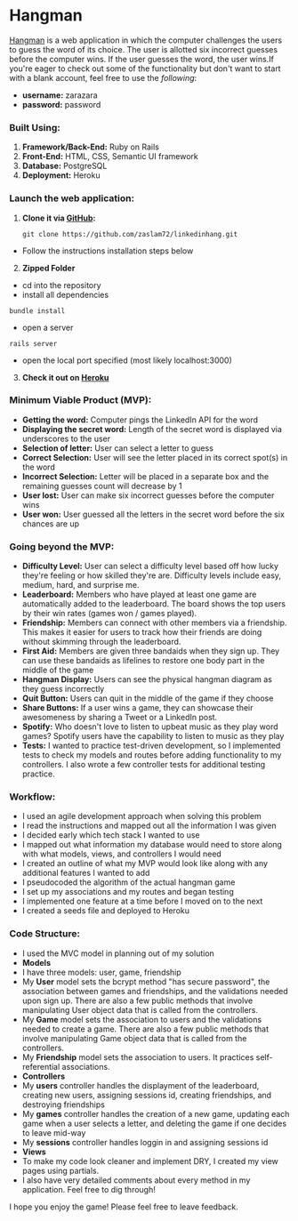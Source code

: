 # Hangman

[Hangman](https://linkedin-hangman.herokuapp.com) is a web application in which the computer challenges the users to guess the word of its choice. The user is allotted six incorrect guesses before the computer wins. If the user guesses the word, the user wins.If you're eager to check out some of the functionality but don't want to start with a blank account, feel free to use the *following*:<br>
- **username:** zarazara<br>
- **password:** password

### Built Using:  
1. **Framework/Back-End:** Ruby on Rails 
2. **Front-End:** HTML, CSS, Semantic UI framework 
3. **Database:** PostgreSQL
4. **Deployment:** Heroku

### Launch the web application: 
1. **Clone it via [GitHub](https://github.com/zaslam72/linkedinhang):**
    ``` 
    git clone https://github.com/zaslam72/linkedinhang.git 
    ```
  - Follow the instructions installation steps below
    
2. **Zipped Folder**
  - cd into the repository
  - install all dependencies
 ```
 bundle install
 ```
 - open a server 
 ```
 rails server 
 ```
 - open the local port specified (most likely localhost:3000) 

3. **Check it out on [Heroku](https://linkedin-hangman.herokuapp.com)**


### Minimum Viable Product (MVP): 
- **Getting the word:** Computer pings the LinkedIn API for the word 
- **Displaying the secret word:** Length of the secret word is displayed via underscores to the user
- **Selection of letter:** User can select a letter to guess 
- **Correct Selection:** User will see the letter placed in its correct spot(s) in the word 
- **Incorrect Selection:** Letter will be placed in a separate box and the remaining guesses count will decrease by 1
- **User lost:** User can make six incorrect guesses before the computer wins
- **User won:** User guessed all the letters in the secret word before the six chances are up


### Going beyond the MVP: 
- **Difficulty Level:** User can select a difficulty level based off how lucky they're feeling or how skilled they're are. Difficulty levels include easy, medium, hard, and surprise me.
- **Leaderboard:** Members who have played at least one game are automatically added to the leaderboard. The board shows the top users by their win rates (games won / games played).
- **Friendship:** Members can connect with other members via a friendship. This makes it easier for users to track how their friends are doing without skimming through the leaderboard. 
- **First Aid:** Members are given three bandaids when they sign up. They can use these bandaids as lifelines to restore one body part in the middle of the game 
- **Hangman Display:** Users can see the physical hangman diagram as they guess incorrectly 
- **Quit Button:** Users can quit in the middle of the game if they choose 
- **Share Buttons:** If a user wins a game, they can showcase their awesomeness by sharing a Tweet or a LinkedIn post. 
- **Spotify:** Who doesn't love to listen to upbeat music as they play word games? Spotify users have the capability to listen to music as they play 
- **Tests:** I wanted to practice test-driven development, so I implemented tests to check my models and routes before adding functionality to my controllers. I also wrote a few controller tests for additional testing practice. 


### Workflow: 
- I used an agile development approach when solving this problem 
- I read the instructions and mapped out all the information I was given 
- I decided early which tech stack I wanted to use
- I mapped out what information my database would need to store along with what models, views, and controllers I would need
- I created an outline of what my MVP would look like along with any additional features I wanted to add 
- I pseudocoded the algorithm of the actual hangman game
- I set up my associations and my routes and began testing
- I implemented one feature at a time before I moved on to the next
- I created a seeds file and deployed to Heroku

### Code Structure: 
- I used the MVC model in planning out of my solution 
- **Models**
 - I have three models: user, game, friendship
 - My **User** model sets the bcrypt method "has secure password", the association between games and friendships, and the validations needed upon sign up. There are also a few public methods that involve manipulating User object data that is called from the controllers. 
 - My **Game** model sets the association to users and the validations needed to create a game. There are also a few public methods that involve manipulating Game object data that is called from the controllers. 
 - My **Friendship** model sets the association to users. It practices self-referential associations. 
- **Controllers**
 - My **users** controller handles the displayment of the leaderboard, creating new users, assigning sessions id, creating friendships, and destroying friendships 
 - My **games** controller handles the creation of a new game, updating each game when a user selects a letter, and deleting the game if one decides to leave mid-way 
 - My **sessions** controller handles loggin in and assigning sessions id 
- **Views**
 - To make my code look cleaner and implement DRY, I created my view pages using partials. 
- I also have very detailed comments about every method in my application. Feel free to dig through! 

I hope you enjoy the game! Please feel free to leave feedback. 
